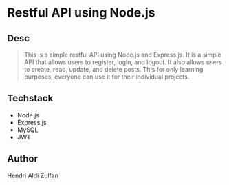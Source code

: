 # Restful API using Node.js

## Desc

> This is a simple restful API using Node.js and Express.js. It is a simple API that allows users to register, login, and logout. It also allows users to create, read, update, and delete posts. This for only learning purposes, everyone can use it for their individual projects.

## Techstack

- Node.js
- Express.js
- MySQL
- JWT

## Author

Hendri Aldi Zulfan
